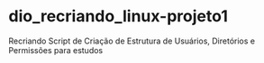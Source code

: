 # dio_recriando_linux-projeto1
Recriando Script de Criação de Estrutura de Usuários, Diretórios e Permissões para estudos
